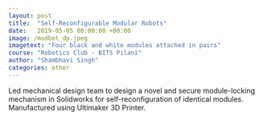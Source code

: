 ```yaml
---
layout: post
title:  "Self-Reconfigurable Modular Robots"
date:   2019-05-05 00:00:00 +00:00
image: /modbot_dp.jpeg
imagetext: "Four black and white modules attached in pairs"
course: "Robotics Club - BITS Pilani"
author: "Shambhavi Singh"
categories: other
---
```

Led mechanical design team to design a novel and secure module-locking mechanism in Solidworks for self-reconfiguration of identical modules. Manufactured using Ultimaker 3D Printer.